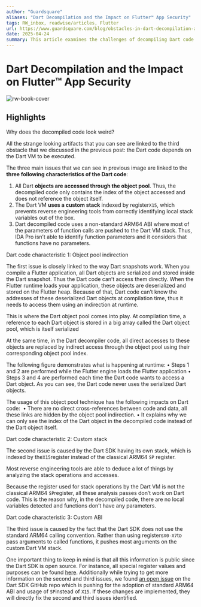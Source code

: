 ```yaml
---
author: "Guardsquare"
aliases: "Dart Decompilation and the Impact on Flutter™ App Security"
tags: RW_inbox, readwise/articles, Flutter
url: https://www.guardsquare.com/blog/obstacles-in-dart-decompilation-and-the-impact-on-flutter-app-security?__readwiseLocation=
date: 2025-04-24
summary: This article examines the challenges of decompiling Dart code and its implications for Flutter app security. It highlights issues like the custom Dart VM stack and non-standard function calling conventions that complicate reverse engineering. The authors demonstrate how to improve decompiled code by reintroducing cross-references and making the code easier to understand.
---
```

# Dart Decompilation and the Impact on Flutter™ App Security

![rw-book-cover](https://www.guardsquare.com/hubfs/Blog%20assets/Blog%20featured%20images/Obstacles-in-Dart-decompilation-and-the-impact-on-Flutter%E2%84%A2--app-security.jpg)

## Highlights


Why does the decompiled code look weird? [](https://read.readwise.io/read/01jqv9zvvw4zasn71rax3zf5yw)



All the strange looking artifacts that you can see are linked to the third obstacle that we discussed in the previous post: the Dart code depends on the Dart VM to be executed. [](https://read.readwise.io/read/01jqva0fnemycvpqh4xt3mw7q6)



The three main issues that we can see in previous image are linked to the **three following characteristics of the Dart code**:
 1. All Dart **objects are accessed through the object pool**. Thus, the decompiled code only contains the index of the object accessed and does not reference the object itself.
 2. The Dart VM **uses a custom stack** indexed by register`X15`, which prevents reverse engineering tools from correctly identifying local stack variables out of the box.
 3. Dart decompiled code uses a non-standard ARM64 ABI where most of the parameters of function calls are pushed to the Dart VM stack. Thus, IDA Pro isn’t able to identify function parameters and it considers that functions have no parameters. [](https://read.readwise.io/read/01jqva1x3cy2v98ad8y1td6vt3)



Dart code characteristic 1: Object pool indirection [](https://read.readwise.io/read/01jqva2arttmqe5z3gngxvd83h)



The first issue is closely linked to the way Dart snapshots work. When you compile a Flutter application, all Dart objects are serialized and stored inside the Dart snapshot. Thus the Dart code can’t access them directly. When the Flutter runtime loads your application, these objects are deserialized and stored on the Flutter heap. Because of that, Dart code can’t know the addresses of these deserialized Dart objects at compilation time, thus it needs to access them using an indirection at runtime. [](https://read.readwise.io/read/01jqva3g8bbfp840sgpm27y4ad)



This is where the Dart object pool comes into play. At compilation time, a reference to each Dart object is stored in a big array called the Dart object pool, which is itself serialized [](https://read.readwise.io/read/01jqva3z59vavwrd7r437rmvd3)



At the same time, in the Dart decompiler code, all direct accesses to these objects are replaced by indirect access through the object pool using their corresponding object pool index. [](https://read.readwise.io/read/01jqva4791krr245ktw5506zhm)



The following figure demonstrates what is happening at runtime:
 • Steps 1 and 2 are performed while the Flutter engine loads the Flutter application
 • Steps 3 and 4 are performed each time the Dart code wants to access a Dart object. As you can see, the Dart code never uses the serialized Dart objects. [](https://read.readwise.io/read/01jqva4k00zabxp8871red53d7)



The usage of this object pool technique has the following impacts on Dart code: 
 • There are no direct cross-references between code and data, all these links are hidden by the object pool indirection.
 • It explains why we can only see the index of the Dart object in the decompiled code instead of the Dart object itself. [](https://read.readwise.io/read/01jqva4zyfw2f5qm7j10gywbfj)



Dart code characteristic 2: Custom stack [](https://read.readwise.io/read/01jqva5s7y1feh0d6bwp7ty9g2)



The second issue is caused by the Dart SDK having its own stack, which is indexed by the`X15`register instead of the classical ARM64 `SP` register. [](https://read.readwise.io/read/01jqva63jdhx67gcqqp81m132w)



Most reverse engineering tools are able to deduce a lot of things by analyzing the stack operations and accesses. [](https://read.readwise.io/read/01jqva6hxjhbbzpy95d06qkkxm)



Because the register used for stack operations by the Dart VM is not the classical ARM64 `SP`register, all these analysis passes don’t work on Dart code. This is the reason why, in the decompiled code, there are no local variables detected and functions don’t have any parameters. [](https://read.readwise.io/read/01jqva6w9y9mvgs7nt2pndav9d)



Dart code characteristic 3: Custom ABI [](https://read.readwise.io/read/01jqva7j5pvse2n5yg317pdv6d)



The third issue is caused by the fact that the Dart SDK does not use the standard ARM64 calling convention. Rather than using registers`X0-X7`to pass arguments to called functions, it pushes most arguments on the custom Dart VM stack. [](https://read.readwise.io/read/01jqva7y39d6enw6wtktb4vyfs)



One important thing to keep in mind is that all this information is public since the Dart SDK is open source. For instance, all special register values and purposes can be found [here](https://github.com/dart-lang/sdk/blob/b80e682cbf313691650cc9c45302811deb710aa0/runtime/vm/constants_arm64.h). Additionally while trying to get more information on the second and third issues, we found [an open issue](https://github.com/dart-lang/sdk/issues/39083) on the Dart SDK GitHub repo which is pushing for the adoption of standard ARM64 ABI and usage of `SP`instead of `X15`. If these changes are implemented, they will directly fix the second and third issues identified. [](https://read.readwise.io/read/01jqva9813vh6sh47tbk73g38r)

